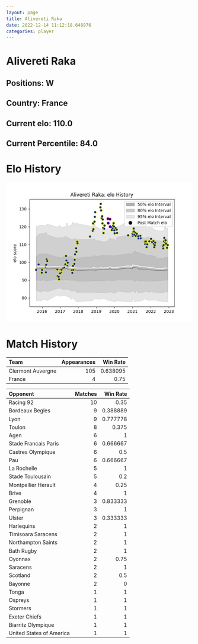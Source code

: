 ```yaml
---  
layout: page  
title: Alivereti Raka  
date: 2022-12-14 11:12:18.648976  
categories: player  
---
```

# Alivereti Raka

## Positions: W

## Country: France

## Current elo: 110.0

## Current Percentile: 84.0

# Elo History


![elo history](history_AliveretiRaka.png)
# Match History


| Team              |   Appearances |   Win Rate |
|:------------------|--------------:|-----------:|
| Clermont Auvergne |           105 |   0.638095 |
| France            |             4 |   0.75     |

| Opponent                 |   Matches |   Win Rate |
|:-------------------------|----------:|-----------:|
| Racing 92                |        10 |   0.35     |
| Bordeaux Begles          |         9 |   0.388889 |
| Lyon                     |         9 |   0.777778 |
| Toulon                   |         8 |   0.375    |
| Agen                     |         6 |   1        |
| Stade Francais Paris     |         6 |   0.666667 |
| Castres Olympique        |         6 |   0.5      |
| Pau                      |         6 |   0.666667 |
| La Rochelle              |         5 |   1        |
| Stade Toulousain         |         5 |   0.2      |
| Montpellier Herault      |         4 |   0.25     |
| Brive                    |         4 |   1        |
| Grenoble                 |         3 |   0.833333 |
| Perpignan                |         3 |   1        |
| Ulster                   |         3 |   0.333333 |
| Harlequins               |         2 |   1        |
| Timisoara Saracens       |         2 |   1        |
| Northampton Saints       |         2 |   1        |
| Bath Rugby               |         2 |   1        |
| Oyonnax                  |         2 |   0.75     |
| Saracens                 |         2 |   1        |
| Scotland                 |         2 |   0.5      |
| Bayonne                  |         2 |   0        |
| Tonga                    |         1 |   1        |
| Ospreys                  |         1 |   1        |
| Stormers                 |         1 |   1        |
| Exeter Chiefs            |         1 |   1        |
| Biarritz Olympique       |         1 |   1        |
| United States of America |         1 |   1        |